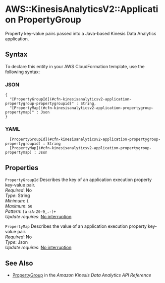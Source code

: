 # AWS::KinesisAnalyticsV2::Application PropertyGroup<a name="aws-properties-kinesisanalyticsv2-application-propertygroup"></a>

Property key\-value pairs passed into a Java\-based Kinesis Data Analytics application\.

## Syntax<a name="aws-properties-kinesisanalyticsv2-application-propertygroup-syntax"></a>

To declare this entity in your AWS CloudFormation template, use the following syntax:

### JSON<a name="aws-properties-kinesisanalyticsv2-application-propertygroup-syntax.json"></a>

```
{
  "[PropertyGroupId](#cfn-kinesisanalyticsv2-application-propertygroup-propertygroupid)" : String,
  "[PropertyMap](#cfn-kinesisanalyticsv2-application-propertygroup-propertymap)" : Json
}
```

### YAML<a name="aws-properties-kinesisanalyticsv2-application-propertygroup-syntax.yaml"></a>

```
﻿  [PropertyGroupId](#cfn-kinesisanalyticsv2-application-propertygroup-propertygroupid) : String
﻿  [PropertyMap](#cfn-kinesisanalyticsv2-application-propertygroup-propertymap) : Json
```

## Properties<a name="aws-properties-kinesisanalyticsv2-application-propertygroup-properties"></a>

`PropertyGroupId`  <a name="cfn-kinesisanalyticsv2-application-propertygroup-propertygroupid"></a>
Describes the key of an application execution property key\-value pair\.  
*Required*: No  
*Type*: String  
*Minimum*: `1`  
*Maximum*: `50`  
*Pattern*: `[a-zA-Z0-9_.-]+`  
*Update requires*: [No interruption](https://docs.aws.amazon.com/AWSCloudFormation/latest/UserGuide/using-cfn-updating-stacks-update-behaviors.html#update-no-interrupt)

`PropertyMap`  <a name="cfn-kinesisanalyticsv2-application-propertygroup-propertymap"></a>
Describes the value of an application execution property key\-value pair\.  
*Required*: No  
*Type*: Json  
*Update requires*: [No interruption](https://docs.aws.amazon.com/AWSCloudFormation/latest/UserGuide/using-cfn-updating-stacks-update-behaviors.html#update-no-interrupt)

## See Also<a name="aws-properties-kinesisanalyticsv2-application-propertygroup--seealso"></a>
+  [PropertyGroup](https://docs.aws.amazon.com/kinesisanalytics/latest/apiv2/API_PropertyGroup.html) in the *Amazon Kinesis Data Analytics API Reference* 